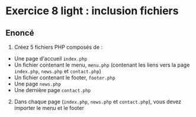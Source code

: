 # Exercice 8 light : inclusion fichiers

## Enoncé

1. Créez 5 fichiers PHP composés de :
- Une page d'accueil `index.php`
- Un fichier contenant le menu, `menu.php` (contenant les liens vers la page `index.php`, `news.php` et `contact.php`)
- Un fichier contenant le footer, `footer.php`
- Une page `news.php`
- Une dernière page `contact.php`

2. Dans chaque page (`index.php`, `news.php` et `contact.php`), vous devez importer le menu et le footer
